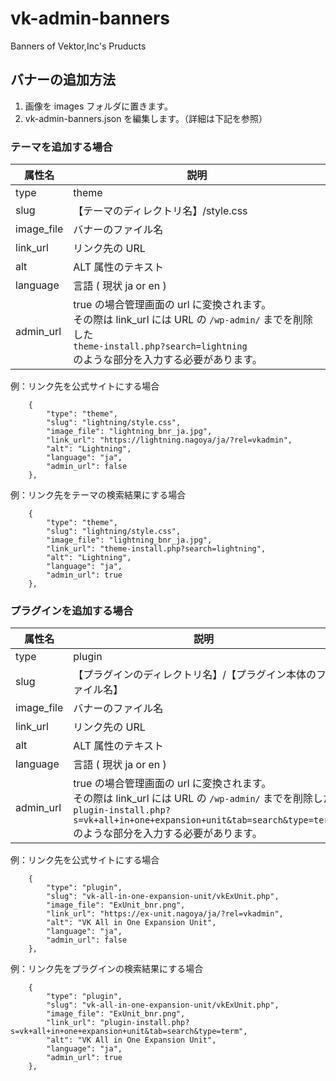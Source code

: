 # vk-admin-banners
Banners of Vektor,Inc's Pruducts

## バナーの追加方法

1. 画像を images フォルダに置きます。
1. vk-admin-banners.json を編集します。（詳細は下記を参照）

### テーマを追加する場合

|  属性名 | 説明 |
| --- | --- |
|  type  | theme  |
|  slug  | 【テーマのディレクトリ名】/style.css  |
|  image_file  | バナーのファイル名  |
|  link_url  | リンク先の URL  |
|  alt  | ALT 属性のテキスト |
|  language  | 言語 ( 現状 ja or en )  |
|  admin_url  | true の場合管理画面の url に変換されます。<br>その際は link_url には URL の ```/wp-admin/``` までを削除した<br> ```theme-install.php?search=lightning``` <br>のような部分を入力する必要があります。 |

例：リンク先を公式サイトにする場合

```
	{
		"type": "theme",
		"slug": "lightning/style.css",
		"image_file": "lightning_bnr_ja.jpg",
		"link_url": "https://lightning.nagoya/ja/?rel=vkadmin",
		"alt": "Lightning",
		"language": "ja",
		"admin_url": false
	},
```

例：リンク先をテーマの検索結果にする場合

```
	{
		"type": "theme",
		"slug": "lightning/style.css",
		"image_file": "lightning_bnr_ja.jpg",
		"link_url": "theme-install.php?search=lightning",
		"alt": "Lightning",
		"language": "ja",
		"admin_url": true
	},
```

### プラグインを追加する場合

|  属性名 | 説明 |
| --- | --- |
|  type  | plugin  |
|  slug  | 【プラグインのディレクトリ名】/【プラグイン本体のファイル名】   |
|  image_file  | バナーのファイル名  |
|  link_url  | リンク先の URL  |
|  alt  | ALT 属性のテキスト |
|  language  | 言語 ( 現状 ja or en )  |
|  admin_url  | true の場合管理画面の url に変換されます。<br>その際は link_url には URL の ```/wp-admin/``` までを削除した<br> ```plugin-install.php?s=vk+all+in+one+expansion+unit&tab=search&type=term``` <br>のような部分を入力する必要があります。 |


例：リンク先を公式サイトにする場合

```
	{
		"type": "plugin",
		"slug": "vk-all-in-one-expansion-unit/vkExUnit.php",
		"image_file": "ExUnit_bnr.png",
		"link_url": "https://ex-unit.nagoya/ja/?rel=vkadmin",
		"alt": "VK All in One Expansion Unit",
		"language": "ja",
		"admin_url": false
	},
```

例：リンク先をプラグインの検索結果にする場合

```
	{
		"type": "plugin",
		"slug": "vk-all-in-one-expansion-unit/vkExUnit.php",
		"image_file": "ExUnit_bnr.png",
		"link_url": "plugin-install.php?s=vk+all+in+one+expansion+unit&tab=search&type=term",
		"alt": "VK All in One Expansion Unit",
		"language": "ja",
		"admin_url": true
	},
```

